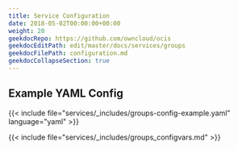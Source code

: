 ```yaml
---
title: Service Configuration
date: 2018-05-02T00:00:00+00:00
weight: 20
geekdocRepo: https://github.com/owncloud/ocis
geekdocEditPath: edit/master/docs/services/groups
geekdocFilePath: configuration.md
geekdocCollapseSection: true
---
```


## Example YAML Config

{{< include file="services/_includes/groups-config-example.yaml"  language="yaml" >}}

{{< include file="services/_includes/groups_configvars.md" >}}
